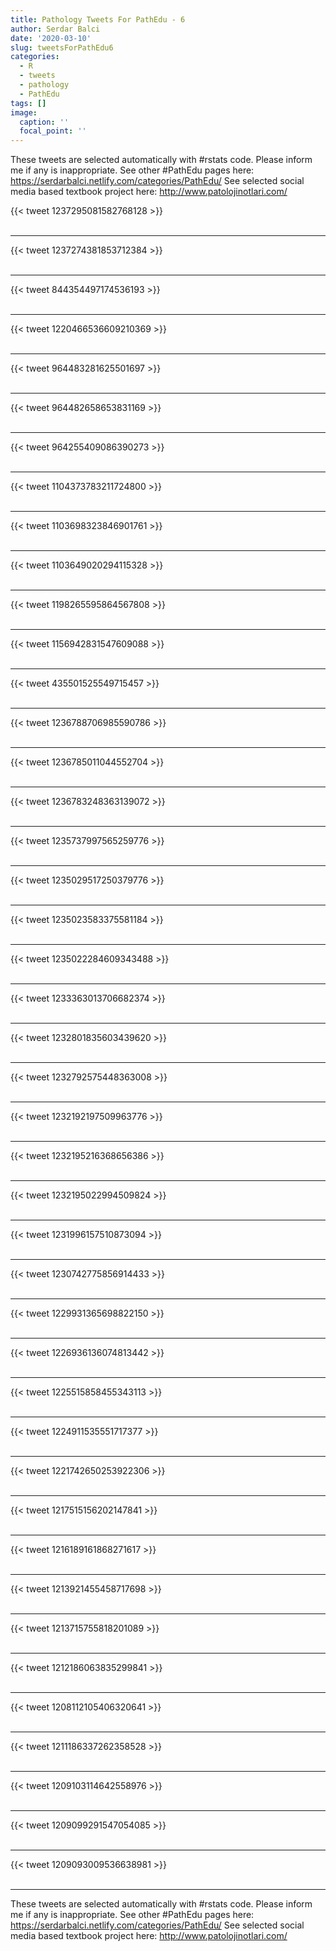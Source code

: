 ```yaml
---
title: Pathology Tweets For PathEdu - 6
author: Serdar Balci
date: '2020-03-10'
slug: tweetsForPathEdu6
categories:
  - R
  - tweets
  - pathology
  - PathEdu
tags: []
image:
  caption: ''
  focal_point: ''
---
```



These tweets are selected automatically with #rstats code. Please inform me if any is inappropriate.
See other #PathEdu pages here: https://serdarbalci.netlify.com/categories/PathEdu/ 
See selected social media based textbook project here: http://www.patolojinotlari.com/

{{< tweet 1237295081582768128 >}}
<br>
<br>
<hr>
{{< tweet 1237274381853712384 >}}
<br>
<br>
<hr>
{{< tweet 844354497174536193 >}}
<br>
<br>
<hr>
{{< tweet 1220466536609210369 >}}
<br>
<br>
<hr>
{{< tweet 964483281625501697 >}}
<br>
<br>
<hr>
{{< tweet 964482658653831169 >}}
<br>
<br>
<hr>
{{< tweet 964255409086390273 >}}
<br>
<br>
<hr>
{{< tweet 1104373783211724800 >}}
<br>
<br>
<hr>
{{< tweet 1103698323846901761 >}}
<br>
<br>
<hr>
{{< tweet 1103649020294115328 >}}
<br>
<br>
<hr>
{{< tweet 1198265595864567808 >}}
<br>
<br>
<hr>
{{< tweet 1156942831547609088 >}}
<br>
<br>
<hr>
{{< tweet 435501525549715457 >}}
<br>
<br>
<hr>
{{< tweet 1236788706985590786 >}}
<br>
<br>
<hr>
{{< tweet 1236785011044552704 >}}
<br>
<br>
<hr>
{{< tweet 1236783248363139072 >}}
<br>
<br>
<hr>
{{< tweet 1235737997565259776 >}}
<br>
<br>
<hr>
{{< tweet 1235029517250379776 >}}
<br>
<br>
<hr>
{{< tweet 1235023583375581184 >}}
<br>
<br>
<hr>
{{< tweet 1235022284609343488 >}}
<br>
<br>
<hr>
{{< tweet 1233363013706682374 >}}
<br>
<br>
<hr>
{{< tweet 1232801835603439620 >}}
<br>
<br>
<hr>
{{< tweet 1232792575448363008 >}}
<br>
<br>
<hr>
{{< tweet 1232192197509963776 >}}
<br>
<br>
<hr>
{{< tweet 1232195216368656386 >}}
<br>
<br>
<hr>
{{< tweet 1232195022994509824 >}}
<br>
<br>
<hr>
{{< tweet 1231996157510873094 >}}
<br>
<br>
<hr>
{{< tweet 1230742775856914433 >}}
<br>
<br>
<hr>
{{< tweet 1229931365698822150 >}}
<br>
<br>
<hr>
{{< tweet 1226936136074813442 >}}
<br>
<br>
<hr>
{{< tweet 1225515858455343113 >}}
<br>
<br>
<hr>
{{< tweet 1224911535551717377 >}}
<br>
<br>
<hr>
{{< tweet 1221742650253922306 >}}
<br>
<br>
<hr>
{{< tweet 1217515156202147841 >}}
<br>
<br>
<hr>
{{< tweet 1216189161868271617 >}}
<br>
<br>
<hr>
{{< tweet 1213921455458717698 >}}
<br>
<br>
<hr>
{{< tweet 1213715755818201089 >}}
<br>
<br>
<hr>
{{< tweet 1212186063835299841 >}}
<br>
<br>
<hr>
{{< tweet 1208112105406320641 >}}
<br>
<br>
<hr>
{{< tweet 1211186337262358528 >}}
<br>
<br>
<hr>
{{< tweet 1209103114642558976 >}}
<br>
<br>
<hr>
{{< tweet 1209099291547054085 >}}
<br>
<br>
<hr>
{{< tweet 1209093009536638981 >}}
<br>
<br>
<hr>


These tweets are selected automatically with #rstats code. Please inform me if any is inappropriate.
See other #PathEdu pages here: https://serdarbalci.netlify.com/categories/PathEdu/ 
See selected social media based textbook project here: http://www.patolojinotlari.com/

